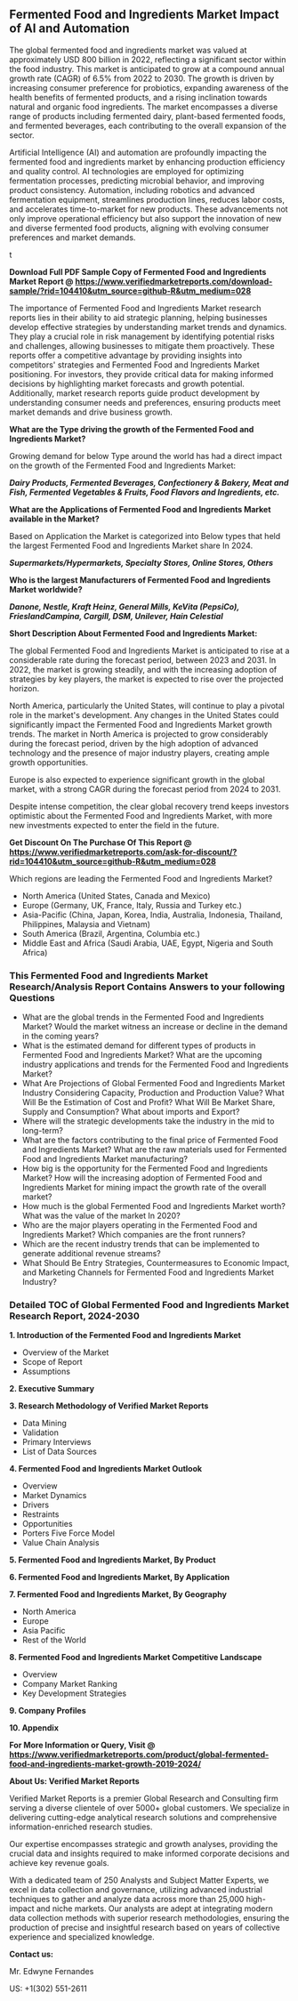 <h2>Fermented Food and Ingredients Market Impact of AI and Automation</h2><p>The global fermented food and ingredients market was valued at approximately USD 800 billion in 2022, reflecting a significant sector within the food industry. This market is anticipated to grow at a compound annual growth rate (CAGR) of 6.5% from 2022 to 2030. The growth is driven by increasing consumer preference for probiotics, expanding awareness of the health benefits of fermented products, and a rising inclination towards natural and organic food ingredients. The market encompasses a diverse range of products including fermented dairy, plant-based fermented foods, and fermented beverages, each contributing to the overall expansion of the sector.</p><p>Artificial Intelligence (AI) and automation are profoundly impacting the fermented food and ingredients market by enhancing production efficiency and quality control. AI technologies are employed for optimizing fermentation processes, predicting microbial behavior, and improving product consistency. Automation, including robotics and advanced fermentation equipment, streamlines production lines, reduces labor costs, and accelerates time-to-market for new products. These advancements not only improve operational efficiency but also support the innovation of new and diverse fermented food products, aligning with evolving consumer preferences and market demands.</p>t</p><p id="" class=""><strong>Download Full PDF Sample Copy of Fermented Food and Ingredients Market Report @ <a href="https://www.verifiedmarketreports.com/download-sample/?rid=104410&utm_source=github-R&utm_medium=028" target="_blank">https://www.verifiedmarketreports.com/download-sample/?rid=104410&utm_source=github-R&utm_medium=028</a></strong></p><p>The importance of&nbsp;Fermented Food and Ingredients Market research reports lies in their ability to aid strategic planning, helping businesses develop effective strategies by understanding market trends and dynamics. They play a crucial role in risk management by identifying potential risks and challenges, allowing businesses to mitigate them proactively. These reports offer a competitive advantage by providing insights into competitors' strategies and Fermented Food and Ingredients Market positioning. For investors, they provide critical data for making informed decisions by highlighting market forecasts and growth potential. Additionally, market research reports guide product development by understanding consumer needs and preferences, ensuring products meet market demands and drive business growth.</p><p><strong>What are the&nbsp;Type driving the growth of the Fermented Food and Ingredients Market?</strong></p><p id="" class="">Growing demand for below Type around the world has had a direct impact on the growth of the Fermented Food and Ingredients Market:</p><em><strong>Dairy Products, Fermented Beverages, Confectionery & Bakery, Meat and Fish, Fermented Vegetables & Fruits, Food Flavors and Ingredients, etc.</strong></em></p><strong>What are the&nbsp;Applications&nbsp;of Fermented Food and Ingredients Market available in the Market?</strong></p><p id="" class="">Based on Application the Market is categorized into Below types that held the largest Fermented Food and Ingredients Market share In 2024.</p><em><strong>Supermarkets/Hypermarkets, Specialty Stores, Online Stores, Others</strong></em></p><strong>Who is the largest Manufacturers of Fermented Food and Ingredients Market worldwide?</strong></p><p><em><strong>Danone, Nestle, Kraft Heinz, General Mills, KeVita (PepsiCo), FrieslandCampina, Cargill, DSM, Unilever, Hain Celestial</strong></em></p><p id="" class=""><strong>Short Description About Fermented Food and Ingredients Market:</strong></p><p>The global Fermented Food and Ingredients Market is anticipated to rise at a considerable rate during the forecast period, between 2023 and 2031. In 2022, the market is growing steadily, and with the increasing adoption of strategies by key players, the market is expected to rise over the projected horizon.</p><p>North America, particularly the United States, will continue to play a pivotal role in the market's development. Any changes in the United States could significantly impact the Fermented Food and Ingredients Market growth trends. The market in North America is projected to grow considerably during the forecast period, driven by the high adoption of advanced technology and the presence of major industry players, creating ample growth opportunities.</p><p>Europe is also expected to experience significant growth in the global market, with a strong CAGR during the forecast period from 2024 to 2031.</p><p>Despite intense competition, the clear global recovery trend keeps investors optimistic about the Fermented Food and Ingredients Market, with more new investments expected to enter the field in the future.</p><p id="" class=""><strong>Get Discount On The Purchase Of This Report @ <a href="https://www.verifiedmarketreports.com/ask-for-discount/?rid=104410&utm_source=github-R&utm_medium=028" target="_blank">https://www.verifiedmarketreports.com/ask-for-discount/?rid=104410&utm_source=github-R&utm_medium=028</a></strong></p>Which regions are leading the Fermented Food and Ingredients Market?</p><ul><li>North America (United States, Canada and Mexico)</li><li>Europe (Germany, UK, France, Italy, Russia and Turkey etc.)</li><li>Asia-Pacific (China, Japan, Korea, India, Australia, Indonesia, Thailand, Philippines, Malaysia and Vietnam)</li><li>South America (Brazil, Argentina, Columbia etc.)</li><li>Middle East and Africa (Saudi Arabia, UAE, Egypt, Nigeria and South Africa)</li></ul><h3 id="" class="">This Fermented Food and Ingredients Market Research/Analysis Report Contains Answers to your following Questions</h3><ul><li>What are the global trends in the Fermented Food and Ingredients Market? Would the market witness an increase or decline in the demand in the coming years?</li><li>What is the estimated demand for different types of products in Fermented Food and Ingredients Market? What are the upcoming industry applications and trends for the Fermented Food and Ingredients Market?</li><li>What Are Projections of Global Fermented Food and Ingredients Market Industry Considering Capacity, Production and Production Value? What Will Be the Estimation of Cost and Profit? What Will Be Market Share, Supply and Consumption? What about imports and Export?</li><li>Where will the strategic developments take the industry in the mid to long-term?</li><li>What are the factors contributing to the final price of Fermented Food and Ingredients Market? What are the raw materials used for Fermented Food and Ingredients Market manufacturing?</li><li>How big is the opportunity for the Fermented Food and Ingredients Market? How will the increasing adoption of Fermented Food and Ingredients Market for mining impact the growth rate of the overall market?</li><li>How much is the global Fermented Food and Ingredients Market worth? What was the value of the market In 2020?</li><li>Who are the major players operating in the Fermented Food and Ingredients Market? Which companies are the front runners?</li><li>Which are the recent industry trends that can be implemented to generate additional revenue streams?</li><li>What Should Be Entry Strategies, Countermeasures to Economic Impact, and Marketing Channels for Fermented Food and Ingredients Market Industry?</li></ul><h3 id="" class="">Detailed TOC of Global Fermented Food and Ingredients Market Research Report, 2024-2030</h3><p id="" class=""><strong>1. Introduction of the Fermented Food and Ingredients Market</strong></p><ul><li>Overview of the Market</li><li>Scope of Report</li><li>Assumptions</li></ul><p id="" class=""><strong>2. Executive Summary</strong></p><p id="" class=""><strong>3. Research Methodology of Verified Market Reports</strong></p><ul><li>Data Mining</li><li>Validation</li><li>Primary Interviews</li><li>List of Data Sources</li></ul><p id="" class=""><strong>4. Fermented Food and Ingredients Market Outlook</strong></p><ul><li>Overview</li><li>Market Dynamics</li><li>Drivers</li><li>Restraints</li><li>Opportunities</li><li>Porters Five Force Model</li><li>Value Chain Analysis</li></ul><p id="" class=""><strong>5. Fermented Food and Ingredients Market, By Product</strong></p><p id="" class=""><strong>6. Fermented Food and Ingredients Market, By Application</strong></p><p id="" class=""><strong>7. Fermented Food and Ingredients Market, By Geography</strong></p><ul><li>North America</li><li>Europe</li><li>Asia Pacific</li><li>Rest of the World</li></ul><p id="" class=""><strong>8. Fermented Food and Ingredients Market Competitive Landscape</strong></p><ul><li>Overview</li><li>Company Market Ranking</li><li>Key Development Strategies</li></ul><p id="" class=""><strong>9. Company Profiles</strong></p><p id="" class=""><strong>10. Appendix</strong></p><p id="" class=""><strong>For More Information or Query, Visit @ <a href="https://www.verifiedmarketreports.com/product/global-fermented-food-and-ingredients-market-growth-2019-2024/" target="_blank">https://www.verifiedmarketreports.com/product/global-fermented-food-and-ingredients-market-growth-2019-2024/</a></strong></p><p id="" class=""><strong>About Us: Verified Market Reports</strong></p><p id="" class="">Verified Market Reports is a premier Global Research and Consulting firm serving a diverse clientele of over 5000+ global customers. We specialize in delivering cutting-edge analytical research solutions and comprehensive information-enriched research studies.</p><p id="" class="">Our expertise encompasses strategic and growth analyses, providing the crucial data and insights required to make informed corporate decisions and achieve key revenue goals.</p><p id="" class="">With a dedicated team of 250 Analysts and Subject Matter Experts, we excel in data collection and governance, utilizing advanced industrial techniques to gather and analyze data across more than 25,000 high-impact and niche markets. Our analysts are adept at integrating modern data collection methods with superior research methodologies, ensuring the production of precise and insightful research based on years of collective experience and specialized knowledge.</p><p id="" class=""><strong>Contact us:</strong></p><p id="" class="">Mr. Edwyne Fernandes</p><p id="" class="">US: +1(302) 551-2611</p>